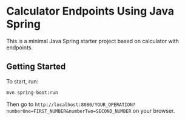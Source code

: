 # Calculator Endpoints Using Java Spring 

This is a minimal Java Spring starter project based on calculator with endpoints.

## Getting Started

To start, run:
```sh
mvn spring-boot:run
```

Then go to ``http://localhost:8080/YOUR_OPERATION?numberOne=FIRST_NUMBER&numberTwo=SECOND_NUMBER`` on your browser.
